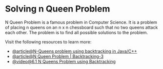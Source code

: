 # Solving n Queen Problem

N Queen Problem is a famous problem in Computer Science. It is a problem of placing n queens on an n x n chessboard such that no two queens attack each other. The problem is to find all possible solutions to the problem.

Visit the following resources to learn more:

- [@article@N-Queens problem using backtracking in Java/C++](https://www.digitalocean.com/community/tutorials/n-queens-problem-java-c-plus-plus)
- [@article@N Queen Problem | Backtracking-3](https://www.geeksforgeeks.org/n-queen-problem-backtracking-3/)
- [@video@6.1 N Queens Problem using Backtracking](https://www.youtube.com/watch?v=xFv_Hl4B83A)

